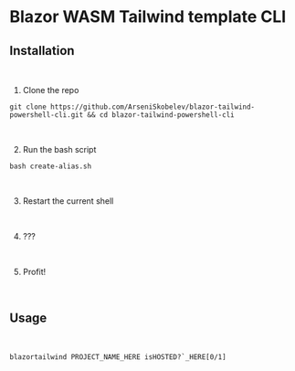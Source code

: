 # Blazor WASM Tailwind template CLI

## Installation


<br />


1. Clone the repo
```
git clone https://github.com/ArseniSkobelev/blazor-tailwind-powershell-cli.git && cd blazor-tailwind-powershell-cli
```


<br />


2. Run the bash script
```
bash create-alias.sh
```


<br />


3. Restart the current shell


<br />


4. ???


<br />


5. Profit!


<br />


## Usage


<br />


```
blazortailwind PROJECT_NAME_HERE isHOSTED?`_HERE[0/1]
```
